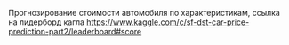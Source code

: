 Прогнозирование стоимости автомобиля по характеристикам, ссылка на лидерборд кагла
https://www.kaggle.com/c/sf-dst-car-price-prediction-part2/leaderboard#score
